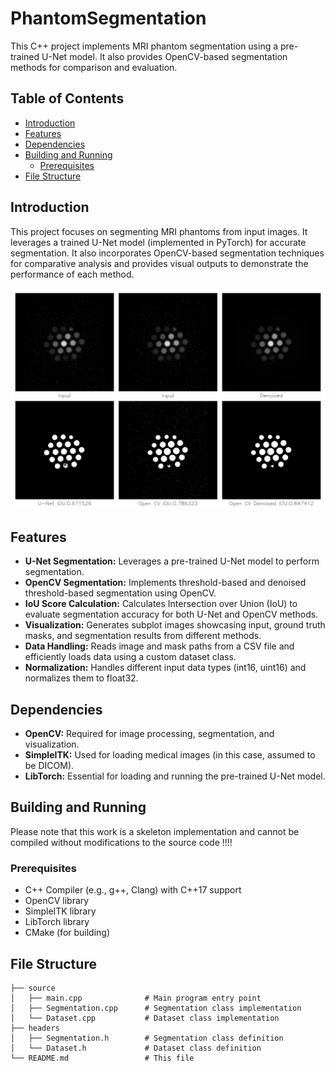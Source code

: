 # PhantomSegmentation

This C++ project implements MRI phantom segmentation using a pre-trained U-Net model. It also provides OpenCV-based segmentation methods for comparison and evaluation. 

## Table of Contents

* [Introduction](#introduction)
* [Features](#features)
* [Dependencies](#dependencies)
* [Building and Running](#building-and-running)
    * [Prerequisites](#prerequisites)
* [File Structure](#file-structure)

## Introduction

This project focuses on segmenting MRI phantoms from input images. It leverages a trained U-Net model (implemented in PyTorch) for accurate segmentation.  It also incorporates OpenCV-based segmentation techniques for comparative analysis and provides visual outputs to demonstrate the performance of each method.

![Segmentation Results](output_folder/subplots_with_subtitles_20.png "Segmentation Results")

## Features

* **U-Net Segmentation:** Leverages a pre-trained U-Net model to perform segmentation.
* **OpenCV Segmentation:**  Implements threshold-based and denoised threshold-based segmentation using OpenCV.
* **IoU Score Calculation:** Calculates Intersection over Union (IoU) to evaluate segmentation accuracy for both U-Net and OpenCV methods.
* **Visualization:** Generates subplot images showcasing input, ground truth masks, and segmentation results from different methods.
* **Data Handling:** Reads image and mask paths from a CSV file and efficiently loads data using a custom dataset class.
* **Normalization:** Handles different input data types (int16, uint16) and normalizes them to float32.

## Dependencies

* **OpenCV:**  Required for image processing, segmentation, and visualization.
* **SimpleITK:** Used for loading medical images (in this case, assumed to be DICOM).
* **LibTorch:**  Essential for loading and running the pre-trained U-Net model. 

## Building and Running

Please note that this work is a skeleton implementation and cannot be compiled without modifications to the source code !!!! 

### Prerequisites

* C++ Compiler (e.g., g++, Clang) with C++17 support
* OpenCV library
* SimpleITK library 
* LibTorch library
* CMake (for building)

## File Structure

```
├── source
│   ├── main.cpp              # Main program entry point
│   ├── Segmentation.cpp      # Segmentation class implementation
│   └── Dataset.cpp           # Dataset class implementation
├── headers
│   ├── Segmentation.h        # Segmentation class definition
│   └── Dataset.h             # Dataset class definition
└── README.md                 # This file
```

    


